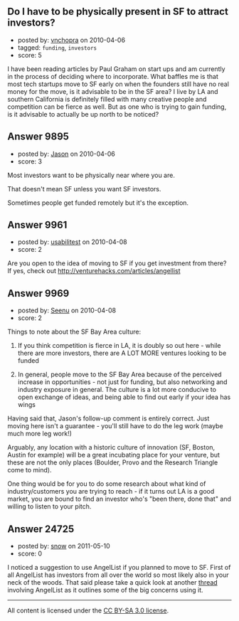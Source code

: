 ## Do I have to be physically present in SF to attract investors?

- posted by: [vnchopra](https://stackexchange.com/users/-1/2821-vnchopra) on 2010-04-06
- tagged: `funding`, `investors`
- score: 5

I have been reading articles by Paul Graham on start ups and am currently in the process of deciding where to incorporate. What baffles me is that most tech startups move to SF early on when the founders still have no real money for the move, is it advisable to be in the SF area? I live by LA and southern California is definitely filled with many creative people and competition can be fierce as well. But as one who is trying to gain funding, is it advisable to actually be up north to be noticed?


## Answer 9895

- posted by: [Jason](https://stackexchange.com/users/-1/2-jason) on 2010-04-06
- score: 3

Most investors want to be physically near where you are.

That doesn't mean SF unless you want SF investors.

Sometimes people get funded remotely but it's the exception.


## Answer 9961

- posted by: [usabilitest](https://stackexchange.com/users/-1/3024-usabilitest) on 2010-04-08
- score: 2

Are you open to the idea of moving to SF if you get investment from there? If yes, check out http://venturehacks.com/articles/angellist


## Answer 9969

- posted by: [Seenu](https://stackexchange.com/users/-1/2809-seenu) on 2010-04-08
- score: 2

Things to note about the SF Bay Area culture:

1. If you think competition is fierce in LA, it is doubly so out here - while there are more investors, there are A LOT MORE ventures looking to be funded

2. In general, people move to the SF Bay Area because of the perceived increase in opportunities - not just for funding, but also networking and industry exposure in general. The culture is a lot more conducive to open exchange of ideas, and being able to find out early if your idea has wings

Having said that, Jason's follow-up comment is entirely correct. Just moving here isn't a guarantee - you'll still have to do the leg work (maybe much more leg work!)

Arguably, any location with a historic culture of innovation (SF, Boston, Austin for example) will be a great incubating place for your venture, but these are not the only places (Boulder, Provo and the Research Triangle come to mind).

One thing would be for you to do some research about what kind of industry/customers you are trying to reach - if it turns out LA is a good market, you are bound to find an investor who's "been there, done that" and willing to listen to your pitch.



## Answer 24725

- posted by: [snow](https://stackexchange.com/users/-1/10353-snow) on 2011-05-10
- score: 0

<p>I noticed a suggestion to use AngelList if you planned to move to SF. First of all AngelList has investors from all over the world so most likely also in your neck of the woods. That said please take a quick look at another <a href="http://answers.onstartups.com/questions/16571/any-experience-with-angellist-as-startup">thread</a> involving AngelList as it outlines some of the big concerns using it.</p>




---

All content is licensed under the [CC BY-SA 3.0 license](https://creativecommons.org/licenses/by-sa/3.0/).
